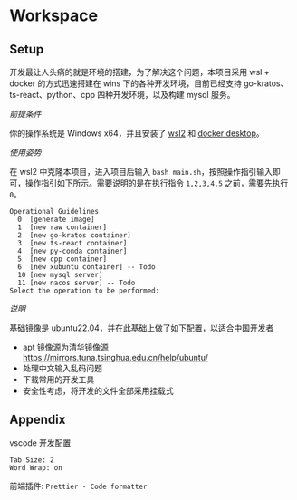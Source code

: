 # Workspace

## Setup

开发最让人头痛的就是环境的搭建，为了解决这个问题，本项目采用 wsl + docker 的方式迅速搭建在 wins 下的各种开发环境，目前已经支持 go-kratos、ts-react、python、cpp 四种开发环境，以及构建 mysql 服务。

_前提条件_

你的操作系统是 Windows x64，并且安装了 [wsl2](https://learn.microsoft.com/zh-cn/windows/wsl/install) 和 [docker desktop](https://www.docker.com/products/docker-desktop/)。

_使用姿势_

在 wsl2 中克隆本项目，进入项目后输入 `bash main.sh`，按照操作指引输入即可，操作指引如下所示。需要说明的是在执行指令 `1,2,3,4,5` 之前，需要先执行 `0`。

```
Operational Guidelines
  0  [generate image]
  1  [new raw container]
  2  [new go-kratos container]
  3  [new ts-react container]
  4  [new py-conda container]
  5  [new cpp container]
  6  [new xubuntu container] -- Todo
  10 [new mysql server]
  11 [new nacos server] -- Todo
Select the operation to be performed:
```

_说明_

基础镜像是 ubuntu22.04，并在此基础上做了如下配置，以适合中国开发者

- apt 镜像源为清华镜像源 https://mirrors.tuna.tsinghua.edu.cn/help/ubuntu/
- 处理中文输入乱码问题
- 下载常用的开发工具
- 安全性考虑，将开发的文件全部采用挂载式

## Appendix

vscode 开发配置

```
Tab Size: 2
Word Wrap: on
```

前端插件: `Prettier - Code formatter`
